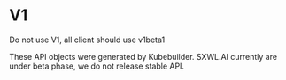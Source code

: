 # V1

Do not use V1, all client should use v1beta1

These API objects were generated by Kubebuilder.
SXWL.AI currently are under beta phase, we do not release stable API.
